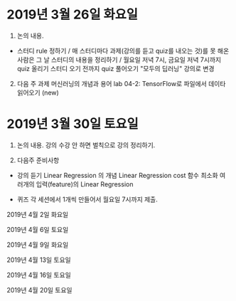 # 2019년 3월 26일 화요일

1. 논의 내용.
- 스터디 rule 정하기
/ 매 스터디마다 과제(강의를 듣고 quiz를 내오는 것)를 못 해온 사람은 그 날 스터디의 내용을 정리하기
/ 월요일 저녁 7시, 금요일 저녁 7시까지 quiz 올리기
 스터디 오기 전까지 quiz 풀어오기
 "모두의 딥러닝" 강의로 변경

2. 다음 주 과제
 머신러닝의 개념과 용어
 lab 04-2: TensorFlow로 파일에서 데이타 읽어오기 (new)

# 2019년 3월 30일 토요일

1. 논의 내용. 
 강의 수강 안 하면 벌칙으로 강의 정리하기. 

2. 다음주 준비사항
* 강의 듣기
 Linear Regression 의 개념
 Linear Regression cost 함수 최소화
 여러개의 입력(feature)의 Linear Regression

* 퀴즈
 각 세션에서 1개씩 만들어서 월요일 7시까지 제출.

2019년 4월 2일 화요일

2019년 4월 6일 토요일

2019년 4월 9일 화요일

2019년 4월 13일 토요일

2019년 4월 16일 토요일

2019년 4월 20일 토요일

